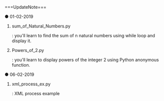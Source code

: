 ===UpdateNote===

● 01-02-2019

1. sum_of_Natural_Numbers.py

    : you'll learn to find the sum of n natural numbers using while loop and display it.

2. Powers_of_2.py

    : you'll learn to display powers of the integer 2 using Python anonymous function.

● 06-02-2019

1. xml_process_ex.py

    : XML process example
